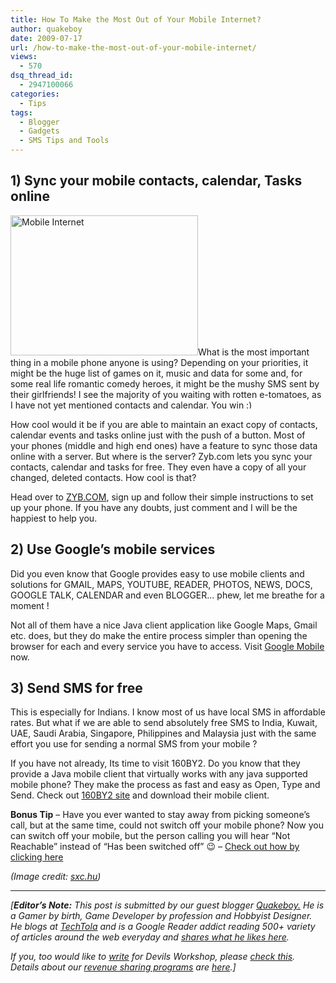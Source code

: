 ```yaml
---
title: How To Make the Most Out of Your Mobile Internet?
author: quakeboy
date: 2009-07-17
url: /how-to-make-the-most-out-of-your-mobile-internet/
views:
  - 570
dsq_thread_id:
  - 2947100066
categories:
  - Tips
tags:
  - Blogger
  - Gadgets
  - SMS Tips and Tools
---
```

## 1) Sync your mobile contacts, calendar, Tasks online

<img class="alignright size-full wp-image-12196" src="http://cdn.devilsworkshop.org/files/2009/07/216835_mobile_internet.jpg" alt="Mobile Internet" width="300" height="224" />What is the most important thing in a mobile phone anyone is using? Depending on your priorities, it might be the huge list of games on it, music and data for some and, for some real life romantic comedy heroes, it might be the mushy SMS sent by their girlfriends! I see the majority of you waiting with rotten e-tomatoes, as I have not yet mentioned contacts and calendar. You win <img src="http://devilsworkshop.org/wp-includes/images/smilies/simple-smile.png" alt=":)" class="wp-smiley" style="height: 1em; max-height: 1em;" />

How cool would it be if you are able to maintain an exact copy of contacts, calendar events and tasks online just with the push of a button. Most of your phones (middle and high end ones) have a feature to sync those data online with a server. But where is the server? Zyb.com lets you sync your contacts, calendar and tasks for free. They even have a copy of all your changed, deleted contacts. How cool is that?

Head over to <a href="http://www.zyb.com" onclick="_gaq.push(['_trackEvent', 'outbound-article', 'http://www.zyb.com', 'ZYB.COM']);" >ZYB.COM</a>, sign up and follow their simple instructions to set up your phone. If you have any doubts, just comment and I will be the happiest to help you.

## 2) Use Google&#8217;s mobile services

Did you even know that Google provides easy to use mobile clients and solutions for GMAIL, MAPS, YOUTUBE, READER, PHOTOS, NEWS, DOCS, GOOGLE TALK, CALENDAR and even BLOGGER&#8230; phew, let me breathe for a moment !

Not all of them have a nice Java client application like Google Maps, Gmail etc. does, but they do make the entire process simpler than opening the browser for each and every service you have to access. Visit <a href="http://www.google.com/mobile/" onclick="_gaq.push(['_trackEvent', 'outbound-article', 'http://www.google.com/mobile/', 'Google Mobile']);" title="Google Mobile"  target="_blank">Google Mobile</a> now.

## 3) Send SMS for free

This is especially for Indians. I know most of us have local SMS in affordable rates. But what if we are able to send absolutely free SMS to India, Kuwait, UAE, Saudi Arabia, Singapore, Philippines and Malaysia just with the same effort you use for sending a normal SMS from your mobile ?

If you have not already, Its time to visit 160BY2. Do you know that they provide a Java mobile client that virtually works with any java supported mobile phone? They make the process as fast and easy as Open, Type and Send. Check out <a href="http://www.160by2.com" onclick="_gaq.push(['_trackEvent', 'outbound-article', 'http://www.160by2.com', '160BY2 site']);" title="160by2"  target="_blank">160BY2 site</a> and download their mobile client.

**Bonus Tip** &#8211; Have you ever wanted to stay away from picking someone&#8217;s call, but at the same time, could not switch off your mobile phone? Now you can switch off your mobile, but the person calling you will hear &#8220;Not Reachable&#8221; instead of &#8220;Has been switched off&#8221; 😉 &#8211; <a href="http://www.techtola.com/2008/01/let-your-callers-hear-not-reachable.html" onclick="_gaq.push(['_trackEvent', 'outbound-article', 'http://www.techtola.com/2008/01/let-your-callers-hear-not-reachable.html', 'Check out how by clicking here']);" target="_blank">Check out how by clicking here</a>

*(Image credit: <a href="http://www.sxc.hu/photo/216835" onclick="_gaq.push(['_trackEvent', 'outbound-article', 'http://www.sxc.hu/photo/216835', 'sxc.hu']);" >sxc.hu</a>)*

* * *

*[**Editor&#8217;s Note:*** *This post is submitted by our guest blogger <a href="http://friendfeed.com/quakeboy" onclick="_gaq.push(['_trackEvent', 'outbound-article', 'http://friendfeed.com/quakeboy', 'Quakeboy.']);" target="_blank">Quakeboy.</a> He is a Gamer by birth, Game Developer by profession and Hobbyist Designer. He blogs at <a href="http://www.techtola.com" onclick="_gaq.push(['_trackEvent', 'outbound-article', 'http://www.techtola.com', 'TechTola']);" target="_blank">TechTola</a> and is a Google Reader addict reading 500+ variety of articles around the web everyday and <a href="http://www.google.com/reader/shared/09225654118110921456" onclick="_gaq.push(['_trackEvent', 'outbound-article', 'http://www.google.com/reader/shared/09225654118110921456', 'shares what he likes here']);" target="_blank">shares what he likes here</a>.*</p> 

*If you, too would like to [write][1] for Devils Workshop, please [check this][1]. Details about our [revenue sharing programs][1] are [here][1].]*

 [1]: http://devilsworkshop.org/join-dw/
